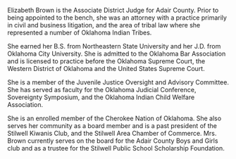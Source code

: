 ﻿---
fname: 'L.'
lname: 'Brown'
id: 873
published: False
layout: judge-bio
---
Elizabeth Brown is the Associate District Judge for Adair County. Prior
to being appointed to the bench, she was an attorney with a practice
primarily in civil and business litigation, and the area of tribal law
where she represented a number of Oklahoma Indian Tribes.

She earned her B.S. from Northeastern State University and her J.D. from
Oklahoma City University. She is admitted to the Oklahoma Bar
Association and is licensed to practice before the Oklahoma Supreme
Court, the Western District of Oklahoma and the United States Supreme
Court.

She is a member of the Juvenile Justice Oversight and Advisory
Committee. She has served as faculty for the Oklahoma Judicial
Conference, Sovereignty Symposium, and the Oklahoma Indian Child Welfare
Association.

She is an enrolled member of the Cherokee Nation of Oklahoma. She also
serves her community as a board member and is a past president of the
Stilwell Kiwanis Club, and the Stilwell Area Chamber of Commerce. Mrs.
Brown currently serves on the board for the Adair County Boys and Girls
club and as a trustee for the Stilwell Public School Scholarship
Foundation.
